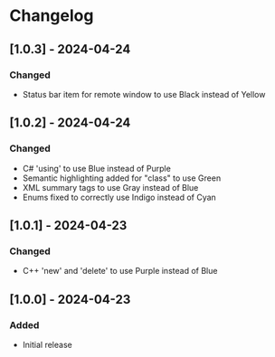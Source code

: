 # Changelog

## [1.0.3] - 2024-04-24

### Changed

- Status bar item for remote window to use Black instead of Yellow

## [1.0.2] - 2024-04-24

### Changed

- C# 'using' to use Blue instead of Purple
- Semantic highlighting added for "class" to use Green
- XML summary tags to use Gray instead of Blue
- Enums fixed to correctly use Indigo instead of Cyan

## [1.0.1] - 2024-04-23

### Changed

- C++ 'new' and 'delete' to use Purple instead of Blue


## [1.0.0] - 2024-04-23

### Added

- Initial release
